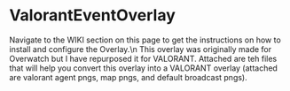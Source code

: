 # ValorantEventOverlay
Navigate to the WIKI section on this page to get the instructions on how to install and configure the Overlay.\n This overlay was originally made for Overwatch but I have repurposed it for VALORANT. Attached are teh files that will help you convert this overlay into a VALORANT overlay (attached are valorant agent pngs, map pngs, and default broadcast pngs).
